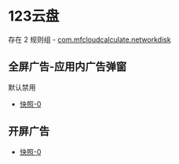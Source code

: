 # 123云盘

存在 2 规则组 - [com.mfcloudcalculate.networkdisk](/src/apps/com.mfcloudcalculate.networkdisk.ts)

## 全屏广告-应用内广告弹窗

默认禁用

- [快照-0](https://i.gkd.li/i/14696860)

## 开屏广告

- [快照-0](https://i.gkd.li/i/14018247)
